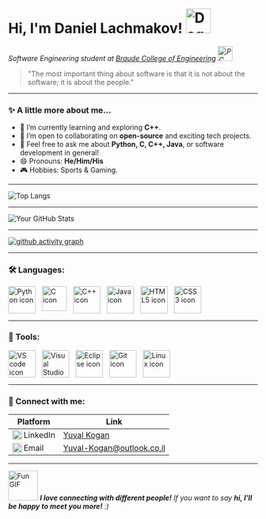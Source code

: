 # Hi, I'm Daniel Lachmakov! <img src="https://media.giphy.com/media/3oFzlW8dht4DdvwBqg/giphy.gif" width="50" alt="Dog GIF">

<p>
    <em>Software Engineering student at <a href="https://w3.braude.ac.il/?lang=en" alt="Link to braude`s english home page">Braude College of Engineering</a> 
    <img src="https://media.giphy.com/media/WFZvB7VIXBgiz3oDXE/giphy.gif" width="30" alt="PC Mac Laptop GIF">
    </em>
</p>

> "The most important thing about software is that it is not about the software; it is about the people."

---

### ✨ A little more about me...

- 🌱 I’m currently learning and exploring **C++**.
- 👯 I’m open to collaborating on **open-source** and exciting tech projects.
- 💬 Feel free to ask me about **Python, C, C++, Java**, or software development in general!
- 😄 Pronouns: **He/Him/His**
- 🎮 Hobbies: Sports & Gaming.

---

<!--
### 📁 Notable Projects:

---
-->


![Top Langs](https://github-readme-stats.vercel.app/api/top-langs/?username=Danielon05423&layout=compact&theme=tokyonight)

---

![Your GitHub Stats](https://github-readme-stats.vercel.app/api?username=Danielon05423&show_icons=true&theme=tokyonight)

---

[![github activity graph](https://github-readme-activity-graph.vercel.app/graph?username=Danielon05423&custom_title=Daniel%20Lachmakov`s%20Contributions%20&hide_border=true&theme=github-compact)](https://github.com/KoganTheDev/github-readme-activity-graph)

---

### 🛠️ Languages:
<img align="left" alt="Python icon" width="55px" style="padding-right:10px;" src="https://cdn.jsdelivr.net/gh/devicons/devicon@latest/icons/python/python-original.svg" />
<img align="left" alt="C icon" width="50px" style="padding-right:10px;" src="./Images/c logo.svg" />
<img align="left" alt="C++ icon" width="55px" style="padding-right:10px;" src="https://cdn.jsdelivr.net/gh/devicons/devicon@latest/icons/cplusplus/cplusplus-original.svg" />
<img align="left" alt="Java icon" width="55px" style="padding-right:10px;" src="https://cdn.jsdelivr.net/gh/devicons/devicon@latest/icons/java/java-original.svg" />
<img align="left" alt="HTML5 icon" width="55px" style="padding-right:10px;" src="https://cdn.jsdelivr.net/gh/devicons/devicon@latest/icons/html5/html5-original.svg" />
<img align="left" alt="CSS3 icon" width="55px" style="padding-right:10px;" src="https://cdn.jsdelivr.net/gh/devicons/devicon@latest/icons/css3/css3-original.svg" />
<br clear="both" />

---

### 🔧 Tools:
<img align="left" alt="VS code icon" width="55px" style="padding-right:10px;" src="https://cdn.jsdelivr.net/gh/devicons/devicon@latest/icons/vscode/vscode-original.svg" />
<img align="left" alt="Visual Studio icon" width="55px" style="padding-right:10px;" src="https://cdn.jsdelivr.net/gh/devicons/devicon@latest/icons/visualstudio/visualstudio-original.svg" />
<img align="left" alt="Eclipse icon" width="55px" style="padding-right:10px;" src="https://cdn.jsdelivr.net/gh/devicons/devicon@latest/icons/eclipse/eclipse-original.svg" />
<img align="left" alt="Git icon" width="55px" style="padding-right:10px;" src="https://cdn.jsdelivr.net/gh/devicons/devicon@latest/icons/git/git-original.svg" />
<img align="left" alt="Linux icon" width="55px" style="padding-right:10px;" src="https://cdn.jsdelivr.net/gh/devicons/devicon@latest/icons/linux/linux-original.svg" />
<br clear="both" />

---

### 🤝 Connect with me:

| Platform | Link |
|----------|------|
| <img align="left" alt="LinkedIn logo" width="20px" src="https://cdn.jsdelivr.net/gh/devicons/devicon@latest/icons/linkedin/linkedin-original.svg" /> LinkedIn | [Yuval Kogan](https://www.linkedin.com/in/yuval-kogan) |
| <img align="left" alt="Gmail logo" width="20px" src="./Images/gmail icon.svg" /> Email    | [Yuval-Kogan@outlook.co.il](mailto:Yuval-Kogan@outlook.co.il) |


---

<img src="https://media.giphy.com/media/LnQjpWaON8nhr21vNW/giphy.gif" width="60" alt="Fun GIF"> 
<em><b>I love connecting with different people!</b> If you want to say <b>hi, I'll be happy to meet you more!</b> :)</em>
